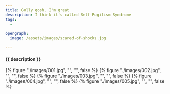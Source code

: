 ```yaml
---
title: Golly gosh, I'm great
description: I think it's called Self-Pugilism Syndrome
tags:
  - 

opengraph:
  image: /assets/images/scared-of-shocks.jpg

---
```


<h4 class="subTitle">{{ description }}</h4>

{% figure "./images/001.jpg", "", "", false %}
{% figure "./images/002.jpg", "", "", false %}
{% figure "./images/003.jpg", "", "", false %}
{% figure "./images/004.jpg", "", "", false %}
{% figure "./images/005.jpg", "", "", false %}
